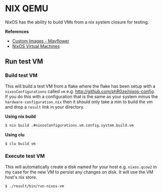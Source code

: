 # NIX QEMU
NixOS has the ability to build VMs from a nix system closure for testing. 


**References**
* [Custom Images - Mayflower](https://nixos.mayflower.consulting/blog/2018/09/11/custom-images/)
* [NixOS Virtual Machines](https://nix.dev/tutorials/nixos/nixos-configuration-on-vm.html)

## Run test VM

### Build test VM
This will build a test VM from a flake where the flake has been setup with a `nixosConfigurations` 
called `vm` e.g. http://github.com/phR0ze/nixos-config. If you do this with a configuration that is 
the same as your system minus the `hardware-configuration.nix` then it should only take a min to 
build the vm and drop a `result` link in your directory.

**Using nix build**
```bash
$ nix build .#nixosConfigurations.vm.config.system.build.vm
```

**Using clu**
```bash
$ clu build vm
```

### Execute test VM
This will automatically create a disk named for your host e.g. `nixos.qcow2` in my case for the new 
VM to persist any changes on disk. It will use the VM host's nix store.

```bash
$ ./result/bin/run-nixos-vm
```
